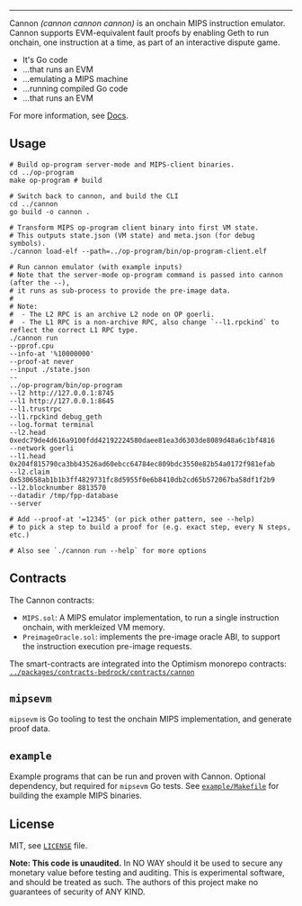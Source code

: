 <!--![cannon](https://upload.wikimedia.org/wikipedia/commons/8/80/Cannon%2C_Château_du_Haut-Koenigsbourg%2C_France.jpg)-->
<!--![cannon](https://cdn1.epicgames.com/ue/product/Featured/SCIFIWEAPONBUNDLE_featured-894x488-83fbc936b6d86edcbbe892b1a6780224.png)-->
<!--![cannon](https://static.wikia.nocookie.net/ageofempires/images/8/80/Bombard_cannon_aoe2DE.png/revision/latest/top-crop/width/360/height/360?cb=20200331021834)-->
<!--![cannon](https://paradacreativa.es/wp-content/uploads/2021/05/Canon-orbital-GTA-01.jpg)-->

---

Cannon *(cannon cannon cannon)* is an onchain MIPS instruction emulator.
Cannon supports EVM-equivalent fault proofs by enabling Geth to run onchain,
one instruction at a time, as part of an interactive dispute game.

* It's Go code
* ...that runs an EVM
* ...emulating a MIPS machine
* ...running compiled Go code
* ...that runs an EVM

For more information, see [Docs](./docs/README.md).

## Usage

```shell
# Build op-program server-mode and MIPS-client binaries.
cd ../op-program
make op-program # build

# Switch back to cannon, and build the CLI
cd ../cannon
go build -o cannon .

# Transform MIPS op-program client binary into first VM state.
# This outputs state.json (VM state) and meta.json (for debug symbols).
./cannon load-elf --path=../op-program/bin/op-program-client.elf

# Run cannon emulator (with example inputs)
# Note that the server-mode op-program command is passed into cannon (after the --),
# it runs as sub-process to provide the pre-image data.
#
# Note:
#  - The L2 RPC is an archive L2 node on OP goerli.
#  - The L1 RPC is a non-archive RPC, also change `--l1.rpckind` to reflect the correct L1 RPC type.
./cannon run
--pprof.cpu
--info-at '%10000000'
--proof-at never
--input ./state.json
--
../op-program/bin/op-program
--l2 http://127.0.0.1:8745
--l1 http://127.0.0.1:8645
--l1.trustrpc
--l1.rpckind debug_geth
--log.format terminal
--l2.head 0xedc79de4d616a9100fdd42192224580daee81ea3d6303de8089d48a6c1bf4816
--network goerli
--l1.head 0x204f815790ca3bb43526ad60ebcc64784ec809bdc3550e82b54a0172f981efab
--l2.claim 0x530658ab1b1b3ff4829731fc8d5955f0e6b8410db2cd65b572067ba58df1f2b9
--l2.blocknumber 8813570
--datadir /tmp/fpp-database
--server

# Add --proof-at '=12345' (or pick other pattern, see --help)
# to pick a step to build a proof for (e.g. exact step, every N steps, etc.)

# Also see `./cannon run --help` for more options
```

## Contracts

The Cannon contracts:
- `MIPS.sol`: A MIPS emulator implementation, to run a single instruction onchain, with merkleized VM memory.
- `PreimageOracle.sol`: implements the pre-image oracle ABI, to support the instruction execution pre-image requests.

The smart-contracts are integrated into the Optimism monorepo contracts:
[`../packages/contracts-bedrock/contracts/cannon`](../packages/contracts-bedrock/contracts/cannon)

## `mipsevm`

`mipsevm` is Go tooling to test the onchain MIPS implementation, and generate proof data.

## `example`

Example programs that can be run and proven with Cannon.
Optional dependency, but required for `mipsevm` Go tests.
See [`example/Makefile`](./example/Makefile) for building the example MIPS binaries.

## License

MIT, see [`LICENSE`](./LICENSE) file.

**Note: This code is unaudited.**
In NO WAY should it be used to secure any monetary value before testing and auditing.
This is experimental software, and should be treated as such.
The authors of this project make no guarantees of security of ANY KIND.
